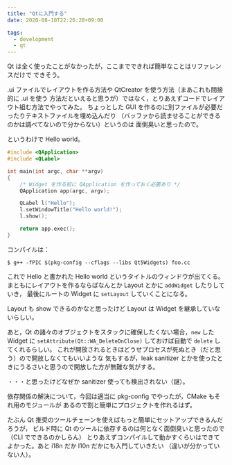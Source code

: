 ```yaml
---
title: "Qtに入門する"
date: 2020-08-10T22:26:28+09:00

tags:
  - development
  - qt
---
```


Qt は全く使ったことがなかったが，ここまでできれば簡単なことはリファレンスだけで
できそう。

.ui ファイルでレイアウトを作る方法や QtCreator を使う方法（まあこれも間接的に .ui を使う
方法だといえると思うが）ではなく，とりあえずコードでレイアウト組む方法でやってみた。
ちょっとした GUI を作るのに別ファイルが必要だったりテキストファイルを埋め込んだり
（バッファから読ませることができるのかは調べてないので分からない）というのは
面倒臭いと思ったので。

というわけで Hello world。

```c++
#include <QApplication>
#include <QLabel>

int main(int argc, char **argv)
{
    /* Widget を作る前に QApplication を作っておく必要あり */
    QApplication app(argc, argv);

    QLabel l("Hello");
    l.setWindowTitle("Hello world!");
    l.show();

    return app.exec();
}
```

コンパイルは：

```shell
$ g++ -fPIC $(pkg-config --cflags --libs Qt5Widgets) foo.cc
```

これで Hello と書かれた Hello world というタイトルのウィンドウが出てくる。
まともにレイアウトを作るならばなんとか Layout とかに `addWidget` したりしていき，
最後にルートの Widget に `setLayout` していくことになる。

Layout も show できるのかなと思ったけど Layout は Widget を継承していないらしい。

あと，Qt の諸々のオブジェクトをスタックに確保したくない場合，`new` した Widget に
`setAttribute(Qt::WA_DeleteOnClose)` しておけば自動で `delete` してくれるらしい。
これが開放されるときはどうせプロセスが死ぬとき（だと思う）ので開放しなくてもいいような
気もするが，leak sanitizer とかを使ったときにうるさいと思うので開放した方が無難な気がする。

・・・と思ったけどなぜか sanitizer 使っても検出されない（謎）。

依存関係の解決について，今回は適当に pkg-config でやったが，CMake もそれ用のモジュールが
あるので割と簡単にプロジェクトを作れるはず。

たぶん Qt 推奨のツールチェーンを使えばもっと簡単にセットアップできるんだろうが，
ビルド時に Qt のツールに依存するのは何となく面倒臭いと思ったので（CLI でできるのかしらん）
とりあえずコンパイルして動かすくらいはできてよかった。あと i18n だか l10n だかにも入門していきたい
（違いが分かっていない人）。
